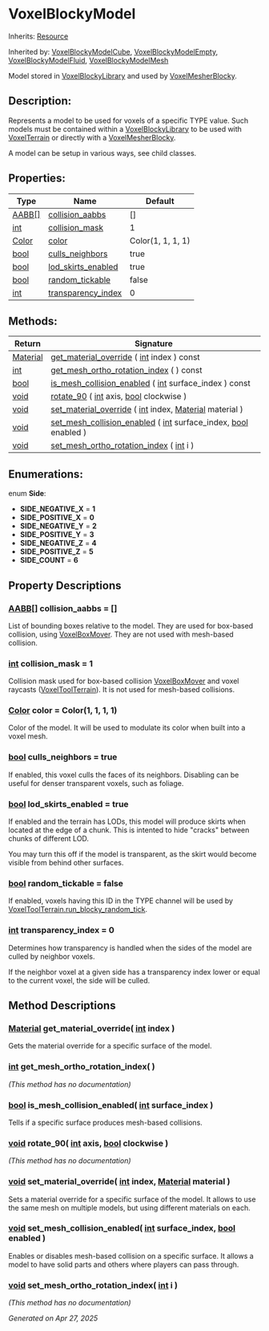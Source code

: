 # VoxelBlockyModel

Inherits: [Resource](https://docs.godotengine.org/en/stable/classes/class_resource.html)

Inherited by: [VoxelBlockyModelCube](VoxelBlockyModelCube.md), [VoxelBlockyModelEmpty](VoxelBlockyModelEmpty.md), [VoxelBlockyModelFluid](VoxelBlockyModelFluid.md), [VoxelBlockyModelMesh](VoxelBlockyModelMesh.md)

Model stored in [VoxelBlockyLibrary](VoxelBlockyLibrary.md) and used by [VoxelMesherBlocky](VoxelMesherBlocky.md).

## Description: 

Represents a model to be used for voxels of a specific TYPE value. Such models must be contained within a [VoxelBlockyLibrary](VoxelBlockyLibrary.md) to be used with [VoxelTerrain](VoxelTerrain.md) or directly with a [VoxelMesherBlocky](VoxelMesherBlocky.md).

A model can be setup in various ways, see child classes.

## Properties: 


Type                                                                        | Name                                         | Default           
--------------------------------------------------------------------------- | -------------------------------------------- | ------------------
[AABB[]](https://docs.godotengine.org/en/stable/classes/class_aabb[].html)  | [collision_aabbs](#i_collision_aabbs)        | []                
[int](https://docs.godotengine.org/en/stable/classes/class_int.html)        | [collision_mask](#i_collision_mask)          | 1                 
[Color](https://docs.godotengine.org/en/stable/classes/class_color.html)    | [color](#i_color)                            | Color(1, 1, 1, 1) 
[bool](https://docs.godotengine.org/en/stable/classes/class_bool.html)      | [culls_neighbors](#i_culls_neighbors)        | true              
[bool](https://docs.godotengine.org/en/stable/classes/class_bool.html)      | [lod_skirts_enabled](#i_lod_skirts_enabled)  | true              
[bool](https://docs.godotengine.org/en/stable/classes/class_bool.html)      | [random_tickable](#i_random_tickable)        | false             
[int](https://docs.godotengine.org/en/stable/classes/class_int.html)        | [transparency_index](#i_transparency_index)  | 0                 
<p></p>

## Methods: 


Return                                                                          | Signature                                                                                                                                                                                                                           
------------------------------------------------------------------------------- | ------------------------------------------------------------------------------------------------------------------------------------------------------------------------------------------------------------------------------------
[Material](https://docs.godotengine.org/en/stable/classes/class_material.html)  | [get_material_override](#i_get_material_override) ( [int](https://docs.godotengine.org/en/stable/classes/class_int.html) index ) const                                                                                              
[int](https://docs.godotengine.org/en/stable/classes/class_int.html)            | [get_mesh_ortho_rotation_index](#i_get_mesh_ortho_rotation_index) ( ) const                                                                                                                                                         
[bool](https://docs.godotengine.org/en/stable/classes/class_bool.html)          | [is_mesh_collision_enabled](#i_is_mesh_collision_enabled) ( [int](https://docs.godotengine.org/en/stable/classes/class_int.html) surface_index ) const                                                                              
[void](#)                                                                       | [rotate_90](#i_rotate_90) ( [int](https://docs.godotengine.org/en/stable/classes/class_int.html) axis, [bool](https://docs.godotengine.org/en/stable/classes/class_bool.html) clockwise )                                           
[void](#)                                                                       | [set_material_override](#i_set_material_override) ( [int](https://docs.godotengine.org/en/stable/classes/class_int.html) index, [Material](https://docs.godotengine.org/en/stable/classes/class_material.html) material )           
[void](#)                                                                       | [set_mesh_collision_enabled](#i_set_mesh_collision_enabled) ( [int](https://docs.godotengine.org/en/stable/classes/class_int.html) surface_index, [bool](https://docs.godotengine.org/en/stable/classes/class_bool.html) enabled )  
[void](#)                                                                       | [set_mesh_ortho_rotation_index](#i_set_mesh_ortho_rotation_index) ( [int](https://docs.godotengine.org/en/stable/classes/class_int.html) i )                                                                                        
<p></p>

## Enumerations: 

enum **Side**: 

- <span id="i_SIDE_NEGATIVE_X"></span>**SIDE_NEGATIVE_X** = **1**
- <span id="i_SIDE_POSITIVE_X"></span>**SIDE_POSITIVE_X** = **0**
- <span id="i_SIDE_NEGATIVE_Y"></span>**SIDE_NEGATIVE_Y** = **2**
- <span id="i_SIDE_POSITIVE_Y"></span>**SIDE_POSITIVE_Y** = **3**
- <span id="i_SIDE_NEGATIVE_Z"></span>**SIDE_NEGATIVE_Z** = **4**
- <span id="i_SIDE_POSITIVE_Z"></span>**SIDE_POSITIVE_Z** = **5**
- <span id="i_SIDE_COUNT"></span>**SIDE_COUNT** = **6**


## Property Descriptions

### [AABB[]](https://docs.godotengine.org/en/stable/classes/class_aabb[].html)<span id="i_collision_aabbs"></span> **collision_aabbs** = []

List of bounding boxes relative to the model. They are used for box-based collision, using [VoxelBoxMover](VoxelBoxMover.md). They are not used with mesh-based collision.

### [int](https://docs.godotengine.org/en/stable/classes/class_int.html)<span id="i_collision_mask"></span> **collision_mask** = 1

Collision mask used for box-based collision [VoxelBoxMover](VoxelBoxMover.md) and voxel raycasts ([VoxelToolTerrain](VoxelToolTerrain.md)). It is not used for mesh-based collisions.

### [Color](https://docs.godotengine.org/en/stable/classes/class_color.html)<span id="i_color"></span> **color** = Color(1, 1, 1, 1)

Color of the model. It will be used to modulate its color when built into a voxel mesh.

### [bool](https://docs.godotengine.org/en/stable/classes/class_bool.html)<span id="i_culls_neighbors"></span> **culls_neighbors** = true

If enabled, this voxel culls the faces of its neighbors. Disabling can be useful for denser transparent voxels, such as foliage.

### [bool](https://docs.godotengine.org/en/stable/classes/class_bool.html)<span id="i_lod_skirts_enabled"></span> **lod_skirts_enabled** = true

If enabled and the terrain has LODs, this model will produce skirts when located at the edge of a chunk. This is intented to hide "cracks" between chunks of different LOD.

You may turn this off if the model is transparent, as the skirt would become visible from behind other surfaces.

### [bool](https://docs.godotengine.org/en/stable/classes/class_bool.html)<span id="i_random_tickable"></span> **random_tickable** = false

If enabled, voxels having this ID in the TYPE channel will be used by [VoxelToolTerrain.run_blocky_random_tick](VoxelToolTerrain.md#i_run_blocky_random_tick).

### [int](https://docs.godotengine.org/en/stable/classes/class_int.html)<span id="i_transparency_index"></span> **transparency_index** = 0

Determines how transparency is handled when the sides of the model are culled by neighbor voxels.

If the neighbor voxel at a given side has a transparency index lower or equal to the current voxel, the side will be culled.

## Method Descriptions

### [Material](https://docs.godotengine.org/en/stable/classes/class_material.html)<span id="i_get_material_override"></span> **get_material_override**( [int](https://docs.godotengine.org/en/stable/classes/class_int.html) index ) 

Gets the material override for a specific surface of the model.

### [int](https://docs.godotengine.org/en/stable/classes/class_int.html)<span id="i_get_mesh_ortho_rotation_index"></span> **get_mesh_ortho_rotation_index**( ) 

*(This method has no documentation)*

### [bool](https://docs.godotengine.org/en/stable/classes/class_bool.html)<span id="i_is_mesh_collision_enabled"></span> **is_mesh_collision_enabled**( [int](https://docs.godotengine.org/en/stable/classes/class_int.html) surface_index ) 

Tells if a specific surface produces mesh-based collisions.

### [void](#)<span id="i_rotate_90"></span> **rotate_90**( [int](https://docs.godotengine.org/en/stable/classes/class_int.html) axis, [bool](https://docs.godotengine.org/en/stable/classes/class_bool.html) clockwise ) 

*(This method has no documentation)*

### [void](#)<span id="i_set_material_override"></span> **set_material_override**( [int](https://docs.godotengine.org/en/stable/classes/class_int.html) index, [Material](https://docs.godotengine.org/en/stable/classes/class_material.html) material ) 

Sets a material override for a specific surface of the model. It allows to use the same mesh on multiple models, but using different materials on each.

### [void](#)<span id="i_set_mesh_collision_enabled"></span> **set_mesh_collision_enabled**( [int](https://docs.godotengine.org/en/stable/classes/class_int.html) surface_index, [bool](https://docs.godotengine.org/en/stable/classes/class_bool.html) enabled ) 

Enables or disables mesh-based collision on a specific surface. It allows a model to have solid parts and others where players can pass through.

### [void](#)<span id="i_set_mesh_ortho_rotation_index"></span> **set_mesh_ortho_rotation_index**( [int](https://docs.godotengine.org/en/stable/classes/class_int.html) i ) 

*(This method has no documentation)*

_Generated on Apr 27, 2025_
